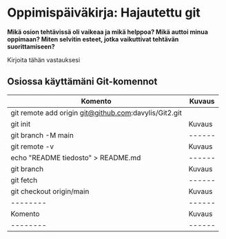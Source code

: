 # Oppimispäiväkirja: Hajautettu git

__Mikä osion tehtävissä oli vaikeaa ja mikä helppoa? Mikä auttoi minua oppimaan? Miten selvitin esteet, jotka vaikuttivat tehtävän suorittamiseen?__

Kirjoita tähän vastauksesi

## Osiossa käyttämäni Git-komennot

| Komento | Kuvaus |
| --------| ------ |
| git remote add origin git@github.com:davylis/Git2.git |  |
| git init | Kuvaus |
| git branch -M main| ------ |
| git remote -v | Kuvaus |
| echo "README tiedosto" > README.md| ------ |
| git branch | Kuvaus |
| git fetch | ------ |
| git checkout origin/main | Kuvaus |
| --------| ------ |
| Komento | Kuvaus |
| --------| ------ |
